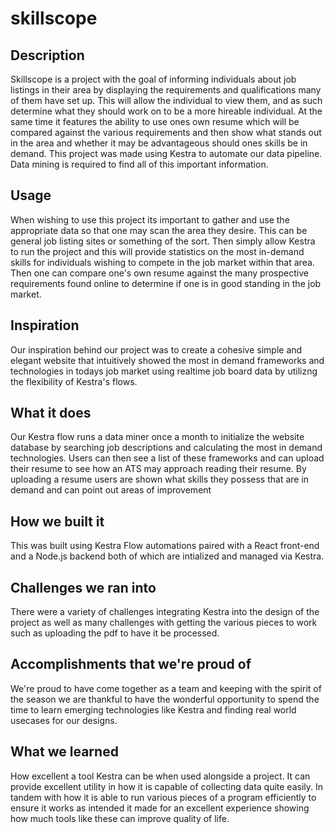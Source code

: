 # skillscope

## Description
Skillscope is a project with the goal of informing individuals
about job listings in their area by displaying the requirements
and qualifications many of them have set up.  This will allow the 
individual to view them, and as such determine what they should work
on to be a more hireable individual. At the same time it features the 
ability to use ones own resume which will be compared against the 
various requirements and then show what stands out in the area
and whether it may be advantageous should ones skills be in demand.
This project was made using Kestra to automate our data pipeline.
Data mining is required to find all of this important information.

## Usage
When wishing to use this project its important to gather and use the appropriate
data so that one may scan the area they desire. This can be general job listing 
sites or something of the sort. Then simply allow Kestra to run the project
and this will provide statistics on the most in-demand skills for individuals 
wishing to compete in the job market within that area. Then one can compare
one's own resume against the many prospective requirements found online
to determine if one is in good standing in the job market.


## Inspiration
Our inspiration behind our project was to create a cohesive simple and elegant website that intuitively showed the most in demand frameworks and technologies in todays job market using realtime job board data by utilizng the flexibility of Kestra's flows. 
## What it does
Our Kestra flow runs a data miner once a month to initialize the website database by searching job descriptions and calculating the most in demand technologies. Users can then see a list of these frameworks and can upload their resume to see how an ATS may approach reading their resume. By uploading a resume users are shown what skills they possess that are in demand and can point out areas of improvement
## How we built it
This was built using Kestra Flow automations paired with a React front-end and a Node.js backend both of which are intialized and managed via Kestra.
 
## Challenges we ran into
There were a variety of challenges integrating Kestra into the design of the project as well as many
challenges with getting the various pieces to work such as uploading the pdf to have it be processed.

## Accomplishments that we're proud of
We're proud to have come together as a team and keeping with the spirit of the season we are thankful to have the wonderful opportunity to spend the time to learn emerging technologies like Kestra and finding real world usecases for our designs. 

## What we learned
How excellent a tool Kestra can be when used alongside a project. It can provide excellent utility
in how it is capable of collecting data quite easily. In tandem with how it is able to run various
pieces of a program efficiently to ensure it works as intended it made for an excellent experience
showing how much tools like these can improve quality of life.

